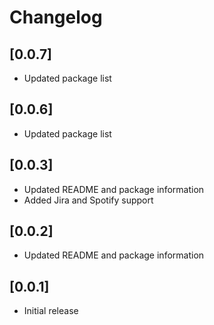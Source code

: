 # Changelog

## [0.0.7]

- Updated package list

## [0.0.6]

- Updated package list

## [0.0.3]

- Updated README and package information
- Added Jira and Spotify support

## [0.0.2]

- Updated README and package information

## [0.0.1]

- Initial release

